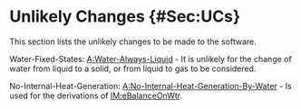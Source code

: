 # Unlikely Changes {#Sec:UCs}

This section lists the unlikely changes to be made to the software.

<div id="unlikeChgWFS"></div>

Water-Fixed-States: [A:Water-Always-Liquid](./SecAssumps.md#assumpWAL) - It is unlikely for the change of water from liquid to a solid, or from liquid to gas to be considered.

<div id="unlikeChgNIHG"></div>

No-Internal-Heat-Generation: [A:No-Internal-Heat-Generation-By-Water](./SecAssumps.md#assumpNIHGBW) - Is used for the derivations of [IM:eBalanceOnWtr](./SecIMs.md#IM:eBalanceOnWtr).
